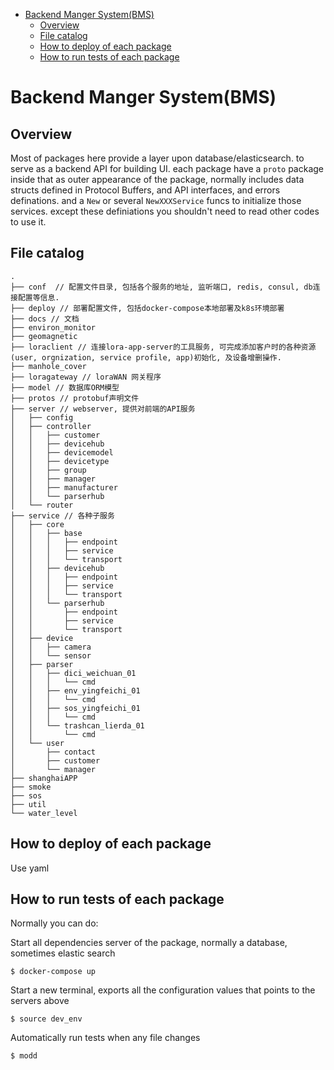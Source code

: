 
- [Backend Manger System(BMS)](#backend-manger-systembms)
  - [Overview](#overview)
  - [File catalog](#file-catalog)
  - [How to deploy of each package](#how-to-deploy-of-each-package)
  - [How to run tests of each package](#how-to-run-tests-of-each-package)


# Backend Manger System(BMS)

## Overview 

Most of packages here provide a layer upon database/elasticsearch. to serve as a backend API for building UI. each package have a `proto` package inside that as outer appearance of the package, normally includes data structs defined in Protocol Buffers, and API interfaces, and errors definations. and a `New` or several `NewXXXService` funcs to initialize those services. except these definiations you shouldn't need to read other codes to use it.

## File catalog

```
.
├── conf  // 配置文件目录, 包括各个服务的地址, 监听端口, redis, consul, db连接配置等信息.
├── deploy // 部署配置文件, 包括docker-compose本地部署及k8s环境部署
├── docs // 文档
├── environ_monitor
├── geomagnetic
├── loraclient // 连接lora-app-server的工具服务, 可完成添加客户时的各种资源(user, orgnization, service profile, app)初始化, 及设备增删操作.
├── manhole_cover
├── loragateway // loraWAN 网关程序
├── model // 数据库ORM模型
├── protos // protobuf声明文件
├── server // webserver, 提供对前端的API服务
│   ├── config
│   ├── controller
│   │   ├── customer
│   │   ├── devicehub
│   │   ├── devicemodel
│   │   ├── devicetype
│   │   ├── group
│   │   ├── manager
│   │   ├── manufacturer
│   │   └── parserhub
│   └── router
├── service // 各种子服务
│   ├── core
│   │   ├── base
│   │   │   ├── endpoint
│   │   │   ├── service
│   │   │   └── transport
│   │   ├── devicehub
│   │   │   ├── endpoint
│   │   │   ├── service
│   │   │   └── transport
│   │   └── parserhub
│   │       ├── endpoint
│   │       ├── service
│   │       └── transport
│   ├── device
│   │   ├── camera
│   │   └── sensor
│   ├── parser
│   │   ├── dici_weichuan_01
│   │   │   └── cmd
│   │   ├── env_yingfeichi_01
│   │   │   └── cmd
│   │   ├── sos_yingfeichi_01
│   │   │   └── cmd
│   │   └── trashcan_lierda_01
│   │       └── cmd
│   └── user
│       ├── contact
│       ├── customer
│       └── manager
├── shanghaiAPP
├── smoke
├── sos
├── util
└── water_level
```

## How to deploy of each package

Use yaml

## How to run tests of each package

Normally you can do:

Start all dependencies server of the package, normally a database, sometimes elastic search

```
$ docker-compose up
```

Start a new terminal, exports all the configuration values that points to the servers above
```
$ source dev_env
```

Automatically run tests when any file changes

```
$ modd
```